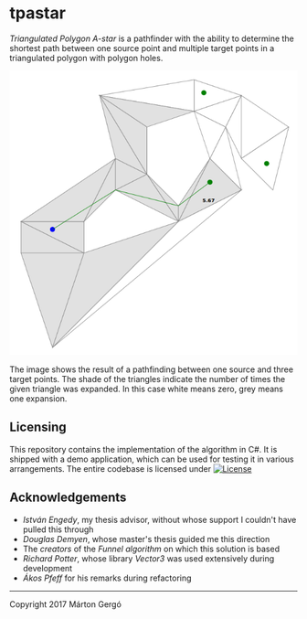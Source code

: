 # tpastar

_Triangulated Polygon A-star_ is a pathfinder with the ability to determine the shortest path between one source point and multiple target points in a triangulated polygon with polygon holes.

<p align="center"><img src="./Documentation/exploration-one-start-multiple-goals-cropped.png" alt="The result of an exploration between one start and multiple goals" /></p>  

The image shows the result of a pathfinding between one source and three target points. The shade of the triangles indicate the number of times the given triangle was expanded. In this case white means zero, grey means one expansion. 

## Licensing

This repository contains the implementation of the algorithm in C#. It is shipped with a demo application, which can be used for testing it in various arrangements. The entire codebase is licensed under [![License](https://img.shields.io/badge/License-Apache%202.0-blue.svg)](https://opensource.org/licenses/Apache-2.0)

## Acknowledgements
- _István Engedy_, my thesis advisor, without whose support I couldn't have pulled this through
- _Douglas Demyen_, whose master's thesis guided me this direction
- The _creators_ of the _Funnel algorithm_ on which this solution is based
- _Richard Potter_, whose library _Vector3_ was used extensively during development
- _Ákos Pfeff_ for his remarks during refactoring

---
Copyright 2017 Márton Gergó
